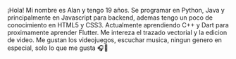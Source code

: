 ¡Hola! 
Mi nombre es Alan y tengo 19 años.
Se programar en Python, Java y principalmente en Javascript para backend, ademas tengo un poco de conocimiento en HTML5 y CSS3.
Actualmente aprendiendo C++ y Dart para proximamente aprender Flutter.
Me intereza el trazado vectorial y la edicion de video.
Me gustan los videojuegos, escuchar musica, ningun genero en especial, solo lo que me gusta 🎧💜
